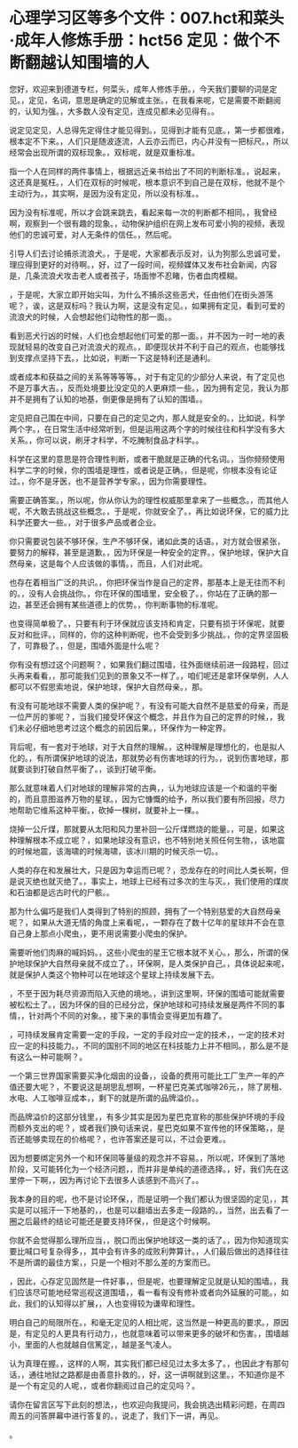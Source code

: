 # 心理学习区等多个文件：007.hct和菜头·成年人修炼手册：hct56 定见：做个不断翻越认知围墙的人

您好，欢迎来到德道专栏，何菜头，成年人修炼手册。，今天我们要聊的词是定见。，定见，名词，意思是确定的见解或主张。，在我看来呢，它是需要不断翻阅的，认知为强。，大多数人没有定见，连成见都未必见得有。。

说定见定见，人总得先定得住才能见得到。，见得到才能有见底。，第一步都很难，根本定不下来。，人们只是随波逐流，人云亦云而已，内心并没有一把标尺。，所以经常会出现所谓的双标现象。，双标呢，就是双重标准。

指一个人在同样的两件事情上，根据远近亲书给出了不同的判断标准。，说起来，这还真是冤枉。，人们在双标的时候呢，根本意识不到自己是在双标，他就不是个主动行为。，其实啊，是因为没有定见，所以没有标准。。

因为没有标准呢，所以才会跳来跳去，看起来每一次的判断都不相同。，我曾经啊，观察到一个很有趣的现象。，动物保护组织在网上发布可爱小狗的视频，表现他们的忠诚可爱，对人无条件的信任。，然后呢。

引导人们去讨论捕杀流浪犬。，于是呢，大家都表示反对，认为狗那么忠诚可爱，理应得到更好的对待啊。，好，过了一段时间，视频媒体又发布社会新闻，内容是，几条流浪犬攻击老人或者孩子，场面惨不忍睹，伤者血肉模糊。

，于是呢，大家立即开始尖叫，为什么不捕杀这些恶犬，任由他们在街头游荡呢？，诶，这是双标吗？我认为啊，这是没有定见。，如果拥有定见，看到可爱的流浪犬的时候，人会想起他们动物性的那一面。。

看到恶犬行凶的时候，人们也会想起他们可爱的那一面。，并不因为一时一地的表现就轻易的改变自己对流浪犬的观点。，即便现状并不利于自己的观点，也能够找到支撑点坚持下去。，比如说，判断一下这是特利还是通利。

或者成本和获益之间的关系等等等等。，对于有定见的少部分人来说，有了定见也不是万事大吉。，反而处境要比没定见的人更麻烦一些。，因为拥有定见，我认为那并不是拥有了认知的地基，倒更像是拥有了认知的围墙。。

定见把自己围在中间，只要在自己的定见之内，那人就是安全的。，比如说，科学两个字。，在日常生活中经常听到，但是运用这两个字的时候往往和科学没有多大关系。，你可以说，刷牙才科学，不吃腌制食品才科学。。

科学在这里的意思是符合理性判断，或者干脆就是正确的代名词。，当你频频使用科学二字的时候，你的围墙是理性，或者说是正确。，但是呢，你根本没有论证过。，你不是牙医，也不是营养学专家。，因为你需要理性。

需要正确答案。，所以呢，你从你认为的理性权威那里拿来了一些概念。，而其他人呢，不大敢去挑战这些概念。，于是呢，你就安全了。，再比如说环保，它的威力比科学还要大一些。，对于很多产品或者企业。

你只需要说包装不够环保，生产不够环保，诸如此类的话语。，对方就会很紧张，要努力的解释，甚至是道歉。，因为环保是一种安全的定界。，保护地球，保护大自然母亲，这是每个人应该做的事情。，而且，人们对此呢。

也存在着相当广泛的共识。，你把环保当作是自己的定界，那基本上是无往而不利的。，没有人会挑战你。，你在环保的围墙里，安全极了。，你站在了正确的那一边，甚至还会拥有某些道德上的优势。，你判断事物的标准呢。

也变得简单极了。，只要有利于环保就应该支持和肯定，只要有损于环保呢，就要反对和批评。，同样的，你的这种判断呢，也不会受到多少挑战。，你的定界坚固极了，可靠极了。，但是，围墙外面是什么呢？

你有没有想过这个问题啊？，如果我们翻过围墙，往外面继续前进一段路程，回过头再来看看，，那可能我们见到的景象又不一样了。，咱们呢还是拿环保举例，人人都可以不假思索地说，保护地球，保护大自然母亲。，那。

有没有可能地球不需要人类的保护呢？，有没有可能大自然不是慈爱的母亲，而是一位严厉的爹呢？，当我们接受环保这个概念，并且作为自己的定界的时候，，我们未必仔细地思考过这个概念的前因后果。，环保作为一种定界。

背后呢，有一套对于地球，对于大自然的理解。，这种理解是理想化的，也是拟人化的。，有所谓保护地球的说法，那就势必有伤害地球的行为。，说到伤害地球，那就要谈到打破自然平衡了。，谈到打破平衡。

那么就意味着人们对地球的理解非常的古典，，认为地球应该是一个和谐的平衡的，而且意图滋养万物的星球。，因为它慷慨的给予，所以我们要有所回报，尽力地帮助它维系这种平衡。，砍掉一棵树，就要补上一棵。。

烧掉一公斤煤，那就要从太阳和风力里补回一公斤煤燃烧的能量。，可是，如果这种理解根本不成立呢？，如果地球没有意识，也不特别地关照任何生物，，该地震的时候地震，该海啸的时候海啸，该冰川期的时候灭杀一切。。

人类的存在和发展壮大，只是因为幸运而已呢？，恐龙存在的时间比人类长啊，但是说灭绝也就灭绝了。，事实上，地球上已经有过多次的生与灭。，我们使用的煤炭和石油都是远古时代的尸骸。。

那为什么偏巧是我们人类得到了特别的照顾，拥有了一个特别慈爱的大自然母亲呢？，如果从大道无情的角度上来看呢，，一颗存在了数十亿年的星球并不会在意自己身上那点小爬虫，，更不用说需要小爬虫的保护。

需要听他们肉麻的喊妈妈。，这些小爬虫的星王它根本就不关心。，那么，所谓的保护地球保护大自然母亲就不成立了。，环保啊，是人类保护自己。，具体说起来呢，就是保护人类这个物种可以在地球这个星球上持续发展下去。

，不至于因为耗尽资源而陷入灭绝的境地。，讲到这里啊，环保的围墙可能就需要被松松土了。，因为环保的目的已经分岔，保护地球和可持续发展是两件不同的事情，，针对两个不同的对象。，接下来的事情会变得更加有趣了。

，可持续发展肯定需要一定的手段，一定的手段对应一定的技术，，一定的技术对应一定的科技能力。，不同的国别不同的地区在科技能力上并不相同。，那么是不是有这么一种可能啊？。

一个第三世界国家需要买净化烟囱的设备，，设备的费用可能比工厂生产一年的产值还要大呢？，不要说这是胡思乱想啊，一杯星巴克美式咖啡26元，，除了房租、水电、人工咖啡豆成本，，剩下的就是所谓的品牌溢价。。

而品牌溢价的这部分钱里，，有多少其实是因为星巴克宣称的那些保护环境的手段而额外支出的呢？，或者我们换句话来说，星巴克如果不宣传他的环保策略，，是否还能够卖现在的价格呢？，也许答案还是可以，不过会更难。。

因为想要绑定另外一个和环保同等量级的观念并不容易。，所以呢，环保到了落地阶段，又可能转化为一个经济问题，，而并非是单纯的道德选择。，好，我们先在这里停一下啊，，因为再讨论下去很多人该感到不高兴了。。

我本身的目的呢，也不是讨论环保，，而是证明一个我们都认为很坚固的定见，，其实是可以摇汗一下地基的，，也是可以翻墙出去多走一段路的。，当然，出去看了一圈之后最终的结论可能还是要支持环保，，但是这个时候啊。

你就不会觉得那么理所应当，，脱口而出保护地球这一类的话了。，因为你知道现实要比喊口号复杂得多，，其中会有许多的成败利弊算计。，人们最后做出的选择往往不是所谓的最佳方案，，只是一个相对不那么差的方案而已。

，因此，心存定见固然是一件好事，，但是呢，也要理解定见就是认知的围墙。，我们应该尽可能地经常巡视这道围墙，，看一看有没有修补或者向外延展的可能。，如此，我们的认知得以扩展，，人也变得较为谦卑和理性。

明白自己的局限所在。，和毫无定见的人相比呢，这当然是一种更高的要求。，原因是，有定见的人更具有行动力，，也就意味着可以带来更多的破坏和伤害。，围墙越小，里面的人也就越自信篤定，，越是圣气凌人。

认为真理在握。，这样的人啊，其实我们都已经见过太多太多了。，也因此才有那句话，，通往地狱之路都是由善意扑救的。，好，这一讲啊就到这里。，不知道你是不是一个有定见的人呢，，或者你翻阅过自己的定见吗？。

请你在留言区写下此刻的想法，，也欢迎向我提问，我会挑选出精彩问题，在周四周五的问答屏幕中进行答复的。，说走了，我们下一讲，再见。

。
